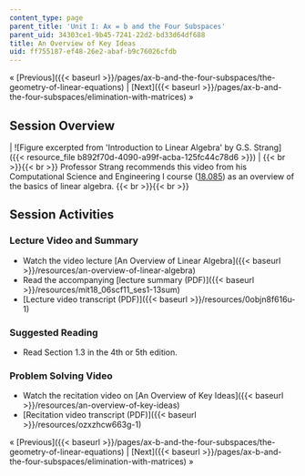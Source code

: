 ```yaml
---
content_type: page
parent_title: 'Unit I: Ax = b and the Four Subspaces'
parent_uid: 34303ce1-9b45-7241-22d2-bd33d64df688
title: An Overview of Key Ideas
uid: ff755187-ef48-26e2-abaf-b9c76026cfdb
---
```


« [Previous]({{< baseurl >}}/pages/ax-b-and-the-four-subspaces/the-geometry-of-linear-equations) | [Next]({{< baseurl >}}/pages/ax-b-and-the-four-subspaces/elimination-with-matrices) »

Session Overview
----------------

| ![Figure excerpted from 'Introduction to Linear Algebra' by G.S. Strang]({{< resource_file b892f70d-4090-a99f-acba-125fc44c78d6 >}}) |  {{< br >}}{{< br >}} Professor Strang recommends this video from his Computational Science and Engineering I course ([18.085](/courses/18-085-computational-science-and-engineering-i-fall-2008/)) as an overview of the basics of linear algebra. {{< br >}}{{< br >}}  

Session Activities
------------------

### Lecture Video and Summary

*   Watch the video lecture [An Overview of Linear Algebra]({{< baseurl >}}/resources/an-overview-of-linear-algebra)
*   Read the accompanying [lecture summary (PDF)]({{< baseurl >}}/resources/mit18_06scf11_ses1-13sum)
*   [Lecture video transcript (PDF)]({{< baseurl >}}/resources/0objn8f616u-1)

### Suggested Reading

*   Read Section 1.3 in the 4th or 5th edition.

### Problem Solving Video

*   Watch the recitation video on [An Overview of Key Ideas]({{< baseurl >}}/resources/an-overview-of-key-ideas)
*   [Recitation video transcript (PDF)]({{< baseurl >}}/resources/ozxzhcw663g-1)

« [Previous]({{< baseurl >}}/pages/ax-b-and-the-four-subspaces/the-geometry-of-linear-equations) | [Next]({{< baseurl >}}/pages/ax-b-and-the-four-subspaces/elimination-with-matrices) »